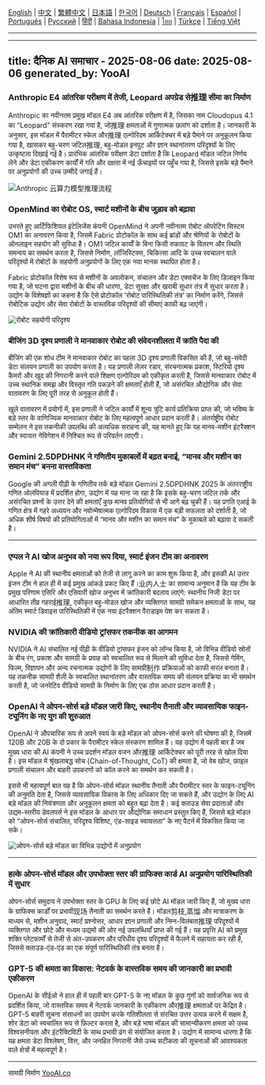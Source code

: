 [English](./en.md) | [中文](./zh.md) | [繁體中文](./zh-TW.md) | [日本語](./ja.md) | [한국어](./ko.md) | [Deutsch](./de.md) | [Français](./fr.md) | [Español](./es.md) | [Português](./pt.md) | [Русский](./ru.md) | [हिंदी](./hi.md) | [Bahasa Indonesia](./id.md) | [ไทย](./th.md) | [Türkçe](./tr.md) | [Tiếng Việt](./vi.md)

---

---
title: दैनिक AI समाचार - 2025-08-06
date: 2025-08-06
generated_by: YooAI
---

### Anthropic E4 आंतरिक परीक्षण में तेजी, Leopard अपग्रेड से推理 सीमा का निर्माण

Anthropic का नवीनतम प्रमुख मॉडल E4 अब आंतरिक परीक्षण में है, जिसका नाम Cloudopus 4.1 का “Leopard” संस्करण रखा गया है, जो推理 क्षमताओं में गुणात्मक छलांग को दर्शाता है। जानकारी के अनुसार, इस मॉडल में पैरामीटर स्केल और推理 एल्गोरिदम आर्किटेक्चर में बड़े पैमाने पर अनुकूलन किया गया है, खासकर बहु-चरण जटिल推理, बहु-मोडल इनपुट और ज्ञान स्थानांतरण परिदृश्यों के लिए उत्कृष्टता दिखाई गई है। प्रारंभिक आंतरिक परीक्षण डेटा दर्शाता है कि Leopard मॉडल जटिल निर्णय लेने और डेटा एकीकरण कार्यों में गति और दक्षता में नई ऊँचाइयों पर पहुँच गया है, जिससे इसके बड़े पैमाने पर अनुप्रयोगों की उच्च उम्मीदें जगाई हैं।

![Anthropic 云算力模型推理流程](https://images.unsplash.com/photo-1542834369-f10ebf06d3cb?auto=format&fit=crop&w=1000&q=80)

### OpenMind का रोबोट OS, स्मार्ट मशीनों के बीच जुड़ाव को बढ़ावा

उभरते हुए आर्टिफिशियल इंटेलिजेंस कंपनी OpenMind ने अपनी नवीनतम रोबोट ऑपरेटिंग सिस्टम OM1 का अनावरण किया है, जिसमें Fabric प्रोटोकॉल के साथ कई ब्रांडों और श्रेणियों के रोबोटों के ऑनलाइन सहयोग की सुविधा है। OM1 जटिल कार्यों के बिना किसी रुकावट के वितरण और स्थिति समन्वय का समर्थन करता है, जिससे निर्माण, लॉजिस्टिक्स, चिकित्सा आदि के उच्च स्वचालन वाले परिदृश्यों में रोबोटों के सहयोगी अनुप्रयोगों के लिए एक नया मानक स्थापित होता है।

Fabric प्रोटोकॉल विशेष रूप से मशीनों के अवलोकन, संचालन और डेटा एक्सचेंज के लिए डिज़ाइन किया गया है, जो घटना द्वारा मशीनों के बीच की धारणा, डेटा सुरक्षा और खराबी सुधार तंत्र में सुधार करता है। उद्योग के विशेषज्ञों का कहना है कि ऐसे प्रोटोकॉल 'रोबोट पारिस्थितिकी तंत्र' का निर्माण करेंगे, जिससे रोबोटिक उद्योग और सेवा रोबोटों के वास्तविक परिदृश्यों की सीमाएं काफी बढ़ जाएंगी।

![रोबोट सहयोगी परिदृश्य](https://images.unsplash.com/photo-1506744038136-46273834b3fb?auto=format&fit=crop&w=1000&q=80)

### बीजिंग 3D दृश्य प्रणाली ने मानवाकार रोबोट की संवेदनशीलता में क्रांति पैदा की

बीजिंग की एक शोध टीम ने मानवाकार रोबोट का पहला 3D दृश्य प्रणाली विकसित की है, जो बहु-संवेदी डेटा संलयन प्रणाली का उपयोग करता है। यह प्रणाली लेज़र रडार, संरचनात्मक प्रकाश, स्टिरियो दृश्य कैमरों और खुद की निगरानी करने वाले शिक्षण एल्गोरिदम को एकीकृत करती है, जिससे मानवाकार रोबोट में उच्च स्थानिक समझ और विस्तृत गति पकड़ने की क्षमताएँ होती हैं, जो असंरचित औद्योगिक और सेवा वातावरण के लिए पूरी तरह से अनुकूल होती हैं।

खुले वातावरण में प्रयोगों में, इस प्रणाली ने जटिल कार्यों में शून्य त्रुटि कार्य प्रतिक्रिया प्राप्त की, जो भविष्य के बड़े स्तर के वाणिज्यिक मानवाकार रोबोट के लिए महत्वपूर्ण आधार प्रदान करती है। अंतर्राष्ट्रीय रोबोट सम्मेलन ने इस तकनीकी उपलब्धि की अत्यधिक सराहना की, यह मानते हुए कि यह मानव-मशीन इंटरैक्शन और स्वायत्त नेविगेशन में निश्चित रूप से परिवर्तन लाएगी।

### Gemini 2.5DPDHNK ने गणितीय मुकाबलों में बढ़त बनाई, “मानव और मशीन का समान मंच” बनना वास्तविकता

Google की अगली पीढ़ी के गणितीय तर्क बड़े मॉडल Gemini 2.5DPDHNK 2025 के अंतरराष्ट्रीय गणित ओलंपियाड में प्रदर्शित होगा, उद्योग में यह माना जा रहा है कि इसके बहु-चरण जटिल तर्क और असंरचित प्रश्नों के उत्तर देने की क्षमताएँ कुछ मानव प्रतियोगियों से भी आगे बढ़ चुकी हैं। यह प्रगति एआई के गणित क्षेत्र में गहरे अध्ययन और नवोन्मेषात्मक एल्गोरिदम विकास में एक बड़ी सफलता को दर्शाती है, जो अधिक शीर्ष विषयों की प्रतियोगिताओं में “मानव और मशीन का समान मंच” के मुकाबले को बढ़ावा दे सकती है।

---

### एप्पल ने AI खोज अनुभव को नया रूप दिया, स्मार्ट इंजन टीम का अनावरण

Apple ने AI की स्थानीय क्षमताओं को तेजी से लागू करने का काम शुरू किया है, और इसकी AI उत्तर इंजन टीम ने हाल ही में कई प्रमुख आंकड़े प्रकट किए हैं।业内人士 का सामान्य अनुमान है कि यह टीम के प्रमुख परिणाम एसिरि और एसिवारी खोज अनुभव में क्रांतिकारी बदलाव लाएंगे: स्थानीय निजी डेटा पर आधारित तीव्र गहराई推理, एकीकृत बहु-मोडल खोज और व्यक्तिगत सामग्री समेकन क्षमताओं के साथ, यह अंतिम स्मार्ट डिवाइस पारिस्थितिकी में एक नया इंटरैक्शन पैराडाइम पेश कर सकता है।

### NVIDIA की क्रांतिकारी वीडियो ट्रांसफर तकनीक का आगमन

NVIDIA ने AI संचालित नई पीढ़ी के वीडियो ट्रांसफर इंजन को लॉन्च किया है, जो विभिन्न वीडियो स्रोतों के बीच रंग, प्रकाश और सामग्री के प्रवाह को स्वचालित रूप से मिलाने की सुविधा देता है, जिससे गेमिंग, फिल्म, विज्ञापन और अन्य रचनात्मक उद्योगों के लिए सामग्री制作 प्रक्रियाओं को काफी सरल बनाता है। यह तकनीक सामग्री शैली के स्वचालित स्थानांतरण और वास्तविक समय की संलयन प्रक्रिया का भी समर्थन करती है, जो जनरेटिव वीडियो सामग्री के निर्माण के लिए एक ठोस आधार प्रदान करती है।

### OpenAI ने ओपन-सोर्स बड़े मॉडल जारी किए, स्थानीय तैनाती और व्यावसायिक फाइन-ट्यूनिंग के नए युग की शुरुआत

OpenAI ने औपचारिक रूप से अपने स्वयं के बड़े मॉडल को ओपन-सोर्स करने की घोषणा की है, जिसमें 120B और 20B के दो प्रकार के पैरामीटर स्केल संस्करण शामिल हैं। यह उद्योग में पहली बार है जब मुख्य धारा की AI कंपनी ने उच्च प्रदर्शन मॉडल वजन और推理 आर्किटेक्चर को पूरी तरह से खोल दिया है। इस मॉडल में श्रृंखलाबद्ध सोच (Chain-of-Thought, CoT) की क्षमता है, जो वेब खोज, फ़ाइल प्रणाली संचालन और बाहरी उपकरणों को कॉल करने का समर्थन कर सकती है।

इससे भी महत्वपूर्ण बात यह है कि ओपन-सोर्स मॉडल स्थानीय तैनाती और पैरामीटर स्तर के फाइन-ट्यूनिंग की अनुमति देता है, जिससे व्यावसायिक विकास के लिए अधिकार दिए जा सकते हैं, और उद्योग के लिए AI बड़े मॉडल की नियंत्रणता और अनुकूलन क्षमता को बहुत बढ़ा देता है। कई क्लाउड सेवा प्रदाताओं और उद्यम-स्तरीय डेवलपर्स ने इस मॉडल के आधार पर औद्योगिक समाधान प्रस्तुत किए हैं, जिससे बड़े मॉडल को “ओपन-सोर्स संचालित, परिदृश्य विशिष्ट, एंड-साइड स्वायत्तता” के नए पैटर्न में विकसित किया जा सके।

![ओपन-सोर्स बड़े मॉडल का विभिन्न उद्योगों में अनुप्रयोग](https://images.unsplash.com/photo-1470770841072-f978cf4d019e?auto=format&fit=crop&w=1000&q=80)

---

### हल्के ओपन-सोर्स मॉडल और उपभोक्ता स्तर की ग्राफिक्स कार्ड AI अनुप्रयोग पारिस्थितिकी में सुधार

ओपन-सोर्स समुदाय ने उपभोक्ता स्तर के GPU के लिए कई छोटे AI मॉडल जारी किए हैं, जो मुख्य धारा के ग्राफिक्स कार्डों पर प्रभावी现场 तैनाती का समर्थन करते हैं। मॉडल剪枝,蒸馏 और मात्राकरण के माध्यम से, मशीन अनुवाद, स्मार्ट प्रश्नोत्तर, आधार ज्ञान प्रणाली और निम्न-विलंबता推理 परिदृ्श्यों में व्यक्तिगत और छोटे और मध्यम उद्यमों की ओर नई उपलब्धियाँ प्राप्त की गई हैं। यह प्रवृत्ति AI को प्रमुख शक्ति प्लेटफार्मों से तेजी से अंत-उपकरण और परिधीय दृश्य परिदृश्यों में फैलने में सहायता कर रही है, जिससे क्लाउड-एंड-एंड का एक संपूर्ण पारिस्थितिकी तंत्र बनता है।

### GPT-5 की क्षमता का विकास: नेटवर्क के वास्तविक समय की जानकारी का प्रभावी एकीकरण

OpenAI के सीईओ ने हाल ही में पहली बार GPT-5 के नए मॉडल के कुछ गुणों को सार्वजनिक रूप से प्रदर्शित किया, जो वास्तविक समय में नेटवर्क जानकारी के एकीकरण और推理 क्षमताओं पर केंद्रित है। GPT-5 बाहरी सूचना संसाधनों का उपयोग करके गतिशीलता से संरचित उत्तर उत्पन्न करने में सक्षम है, शोर डेटा को स्वचालित रूप से फ़िल्टर करता है, और बड़े भाषा मॉडल की सामान्यीकरण क्षमता को उच्च विश्वसनीयता और इंटरैक्टिविटी के साथ प्रभावी ढंग से संयोजित करता है। उद्योग में सामान्य धारणा है कि यह क्षमता डेटा विश्लेषण, वित्त, और जनहित निगरानी जैसे उच्च सटीकता की सूचनाओं की आवश्यकता वाले क्षेत्रों में महत्वपूर्ण है।

---

सामग्री निर्माण [YooAI.co](https://yooai.co/)